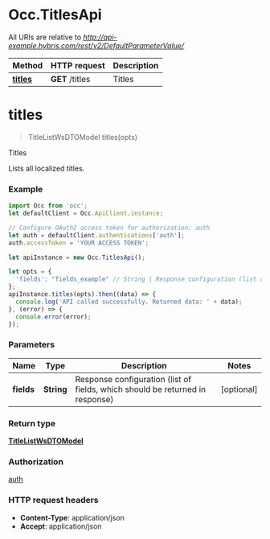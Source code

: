 # Occ.TitlesApi

All URIs are relative to *http://api-example.hybris.com/rest/v2/DefaultParameterValue/*

Method | HTTP request | Description
------------- | ------------- | -------------
[**titles**](TitlesApi.md#titles) | **GET** /titles | Titles


<a name="titles"></a>
# **titles**
> TitleListWsDTOModel titles(opts)

Titles

Lists all localized titles. 

### Example
```javascript
import Occ from 'occ';
let defaultClient = Occ.ApiClient.instance;

// Configure OAuth2 access token for authorization: auth
let auth = defaultClient.authentications['auth'];
auth.accessToken = 'YOUR ACCESS TOKEN';

let apiInstance = new Occ.TitlesApi();

let opts = { 
  'fields': "fields_example" // String | Response configuration (list of fields, which should be returned in response)
};
apiInstance.titles(opts).then((data) => {
  console.log('API called successfully. Returned data: ' + data);
}, (error) => {
  console.error(error);
});

```

### Parameters

Name | Type | Description  | Notes
------------- | ------------- | ------------- | -------------
 **fields** | **String**| Response configuration (list of fields, which should be returned in response) | [optional] 

### Return type

[**TitleListWsDTOModel**](TitleListWsDTOModel.md)

### Authorization

[auth](../README.md#auth)

### HTTP request headers

 - **Content-Type**: application/json
 - **Accept**: application/json

